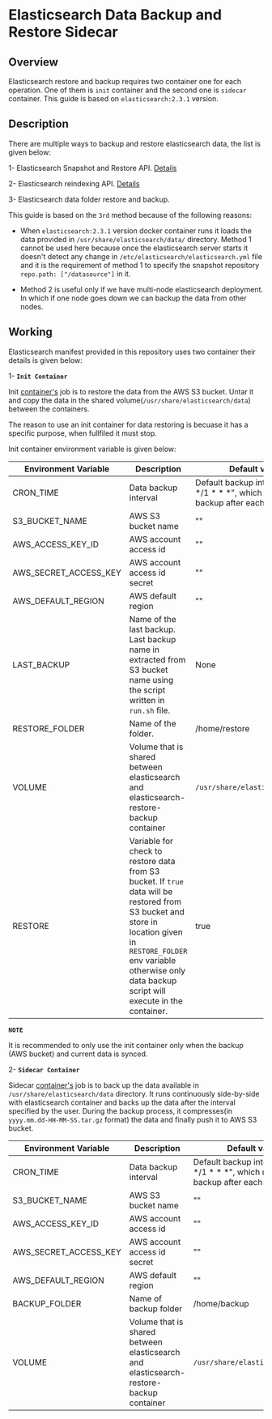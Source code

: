 # Elasticsearch Data Backup and Restore Sidecar

## Overview

Elasticsearch restore and backup requires two container one for each operation. One of them is `init` container and the second one is `sidecar` container. This guide is based on `elasticsearch:2.3.1` version.

## Description

There are multiple ways to backup and restore elasticsearch data, the list is given below:

1- Elasticsearch Snapshot and Restore API. [Details](https://z0z0.me/how-to-create-snapshot-and-restore-snapshot-with-elasticsearch/)

2- Elasticsearch reindexing API. [Details](https://www.elastic.co/guide/en/elasticsearch/reference/current/docs-reindex.html)

3- Elasticsearch data folder restore and backup.

This guide is based on the `3rd` method because of the following reasons:

* When `elasticsearch:2.3.1` version docker container runs it loads the data provided in `/usr/share/elasticsearch/data/` directory. Method 1 cannot be used here because once the elasticsearch server starts it doesn't detect any change in `/etc/elasticsearch/elasticsearch.yml` file and it is the requirement of method 1 to specify the snapshot repository `repo.path: ["/datasource"]` in it.

* Method 2 is useful only if we have multi-node elasticsearch deployment. In which if one node goes down we can backup the data from other nodes.


## Working

Elasticsearch manifest provided in this repository uses two container their details is given below:

1- **`Init Container`**

Init [container's](https://hub.docker.com/r/stakater/elasticsearch-restore) job is to restore the data from the AWS S3 bucket. Untar it and copy the data in the shared volume(`/usr/share/elasticsearch/data`) between the containers.

The reason to use an init container for data restoring is becuase it has a specific purpose, when fullfiled it must stop.

Init container environment variable is given below:

| Environment Variable | Description | Default value |
|---|---|---|
| CRON_TIME | Data backup interval | Default backup interval is "00 */1 * * *", which means take backup after each hour. |
| S3_BUCKET_NAME | AWS S3 bucket name | "" |
| AWS_ACCESS_KEY_ID | AWS account access id | "" |
| AWS_SECRET_ACCESS_KEY | AWS account access id secret | "" |
| AWS_DEFAULT_REGION | AWS default region | "" |
| LAST_BACKUP | Name of the last backup. Last backup name in extracted from S3 bucket name using the script written in `run.sh` file. | None |
| RESTORE_FOLDER | Name of the folder. | /home/restore |
| VOLUME | Volume that is shared between elasticsearch and elasticsearch-restore-backup container | `/usr/share/elasticsearch/data` |
| RESTORE | Variable for check to restore data from S3 bucket. If `true` data will be restored from S3 bucket and store in location given in `RESTORE_FOLDER` env variable otherwise only data backup script will execute in the container. | true |

**`NOTE`**

It is recommended to only use the init container only when the backup (AWS bucket) and current data is synced. 

2- **`Sidecar Container`**

Sidecar [container's](https://hub.docker.com/r/stakater/elasticsearch-backup) job is to back up the data available in `/usr/share/elasticsearch/data` directory. It runs continuously side-by-side with elasticsearch container and backs up the data after the interval specified by the user. During the backup process, it compresses(in `yyyy.mm.dd-HH-MM-SS.tar.gz` format) the data and finally push it to AWS S3 bucket.


| Environment Variable | Description | Default value |
|---|---|---|
| CRON_TIME | Data backup interval | Default backup interval is "00 */1 * * *", which means take backup after each hour. |
| S3_BUCKET_NAME | AWS S3 bucket name | "" |
| AWS_ACCESS_KEY_ID | AWS account access id | "" |
| AWS_SECRET_ACCESS_KEY | AWS account access id secret | "" |
| AWS_DEFAULT_REGION | AWS default region | "" |
| BACKUP_FOLDER | Name of backup folder | /home/backup |
| VOLUME | Volume that is shared between elasticsearch and elasticsearch-restore-backup container | `/usr/share/elasticsearch/data` |
